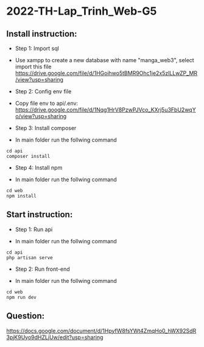 # 2022-TH-Lap_Trinh_Web-G5

## Install instruction:
- Step 1: Import sql
* Use xampp to create a new database with name "manga_web3", select import this file https://drive.google.com/file/d/1HGoihwo5tBMR9Ohc1je2x5zlLLwZP_MR/view?usp=sharing
- Step 2: Config env file
* Copy file env to api/.env: https://drive.google.com/file/d/1Nqg1HrV8PzwPJVco_KXrj5u3FbU2wqYo/view?usp=sharing
- Step 3: Install composer
* In main folder run the follwing command
```
cd api
composer install
```
- Step 4: Install npm
* In main folder run the follwing command
```
cd web
npm install
```
## Start instruction:
- Step 1: Run api
* In main folder run the follwing command
```
cd api
php artisan serve
```
- Step 2: Run front-end
* In main folder run the follwing command
```
cd web
npm run dev
```
## Question:
https://docs.google.com/document/d/1HpyfW8fsYWt4ZmqHo0_hWX92SdR3pjK9Uyo9dHZLjUw/edit?usp=sharing
